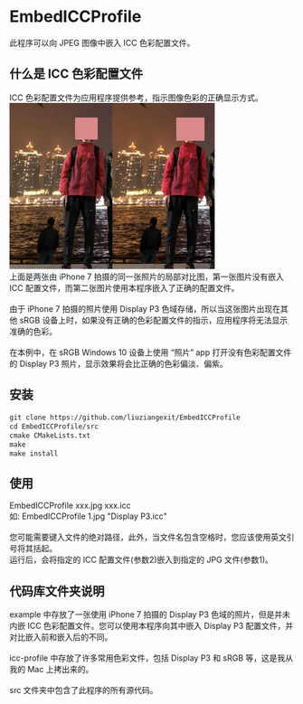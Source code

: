 # EmbedICCProfile
此程序可以向 JPEG 图像中嵌入 ICC 色彩配置文件。

<h2>什么是 ICC 色彩配置文件</h2>
<p>
ICC 色彩配置文件为应用程序提供参考，指示图像色彩的正确显示方式。<br>
<img src="/web/without-icc.JPG"><img src="/web/with-icc.JPG"><br>
上面是两张由 iPhone 7 拍摄的同一张照片的局部对比图，第一张图片没有嵌入 ICC 配置文件，而第二张图片使用本程序嵌入了正确的配置文件。<br><br>
由于 iPhone 7 拍摄的照片使用 Display P3 色域存储，所以当这张图片出现在其他 sRGB 设备上时，如果没有正确的色彩配置文件的指示，应用程序将无法显示准确的色彩。<br><br>
在本例中，在 sRGB Windows 10 设备上使用 “照片” app 打开没有色彩配置文件的 Display P3 照片，显示效果将会比正确的色彩偏淡、偏紫。
</p>
<h2>安装</h2>
<p>
 
 ```
 git clone https://github.com/liuziangexit/EmbedICCProfile
 cd EmbedICCProfile/src
 cmake CMakeLists.txt
 make
 make install
 ```
 
</p>
<h2>使用</h2>
<p>
EmbedICCProfile xxx.jpg xxx.icc<br>
如: EmbedICCProfile 1.jpg "Display P3.icc"<br><br>
您可能需要键入文件的绝对路径，此外，当文件名包含空格时，您应该使用英文引号将其括起。<br>
运行后，会将指定的 ICC 配置文件(参数2)嵌入到指定的 JPG 文件(参数1)。
</p>
<h2>代码库文件夹说明</h2>
<p>
example 中存放了一张使用 iPhone 7 拍摄的 Display P3 色域的照片，但是并未内嵌 ICC 色彩配置文件。您可以使用本程序向其中嵌入 Display P3 配置文件，并对比嵌入前和嵌入后的不同。<br><br>
icc-profile 中存放了许多常用色彩文件，包括 Display P3 和 sRGB 等，这是我从我的 Mac 上拷出来的。<br><br>
src 文件夹中包含了此程序的所有源代码。
</p>
